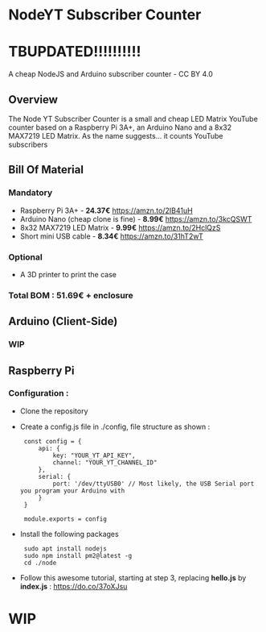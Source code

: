 # NodeYT Subscriber Counter
# TBUPDATED!!!!!!!!!!

A cheap NodeJS and Arduino subscriber counter - CC BY 4.0

## Overview

The Node YT Subscriber Counter is a small and cheap LED Matrix YouTube counter based on a Raspberry Pi 3A+, an Arduino Nano and a 8x32 MAX7219 LED Matrix.
As the name suggests... it counts YouTube subscribers

 ## Bill Of Material

### Mandatory
 - Raspberry Pi 3A+ - __24.37€__ https://amzn.to/2IB41uH
 - Arduino Nano (cheap clone is fine) - __8.99€__ https://amzn.to/3kcQSWT
 - 8x32 MAX7219 LED Matrix - __9.99€__ https://amzn.to/2HclQzS 
 - Short mini USB cable - __8.34€__ https://amzn.to/31hT2wT
### Optional
 - A 3D printer to print the case

### Total BOM : 51.69€ + enclosure

 ## Arduino (Client-Side)

 ### WIP

 ## Raspberry Pi

 ### Configuration : 

 - Clone the repository
 - Create a config.js file in ./config, file structure as shown :

        const config = {
            api: {
                key: "YOUR_YT_API_KEY",
                channel: "YOUR_YT_CHANNEL_ID"
            },
            serial: {
                port: '/dev/ttyUSB0' // Most likely, the USB Serial port you program your Arduino with
            }
        }

        module.exports = config

 - Install the following packages

        sudo apt install nodejs
        sudo npm install pm2@latest -g
        cd ./node

- Follow this awesome tutorial, starting at step 3, replacing __hello.js__ by __index.js__ : https://do.co/37oXJsu

# WIP
